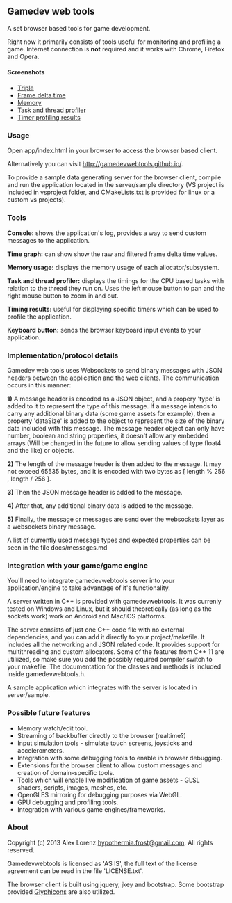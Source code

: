 Gamedev web tools
--------------------------

A set browser based tools for game development.

Right now it primarily consists of tools useful for monitoring and profiling a game.
Internet connection is **not** required and it works with Chrome, Firefox and Opera.

#### Screenshots

- [Triple]()
- [Frame delta time](http://i.imgur.com/EoOCO8C.png)
- [Memory](http://i.imgur.com/X9dLpDd.png)
- [Task and thread profiler](http://i.imgur.com/fJnmGAD.png)
- [Timer profiling results](http://i.imgur.com/9g85e60.png)

### Usage

Open app/index.html in your browser to access the browser based client.

Alternatively you can visit http://gamedevwebtools.github.io/.

To provide a sample data generating server for the browser client, compile and run the  application located in the server/sample directory (VS project is included in vsproject folder, and CMakeLists.txt is provided for linux or a custom vs projects).

### Tools

**Console:** shows the application's log, provides a way to send custom messages to the application.

**Time graph:** can show show the raw and filtered frame delta time values.

**Memory usage:** displays the memory usage of each allocator/subsystem.

**Task and thread profiler:** displays the timings for the CPU based tasks with relation to the thread they run on. Uses the left mouse button to pan and the right mouse button to zoom in and out.

**Timing results:** useful for displaying specific timers which can be used to profile the application.

**Keyboard button:** sends the browser keyboard input events to your application.

### Implementation/protocol details

Gamedev web tools uses Websockets to send binary messages with JSON headers between the application and the web clients. The communication occurs in this manner:

**1)** A message header is encoded as a JSON object, and a propery 'type' is added to it to represent the type of this message. If a message intends to carry any additional binary data (some game assets for example), then a property 'dataSize' is added to the object to represent the size of the binary data included with this message. The message header object can only have number, boolean and string properties, it doesn't allow any embedded arrays (Will be changed in the future to allow sending values of type float4 and the like) or objects.

**2)** The length of the message header is then added to the message. It may not exceed 65535 bytes, and it is encoded with two bytes as [ length % 256 , length / 256 ].

**3)** Then the JSON message header is added to the message.

**4)** After that, any additional binary data is added to the message.

**5)** Finally, the message or messages are send over the websockets layer as a websockets binary message.

A list of currently used message types and expected properties can be seen in the file docs/messages.md

### Integration with your game/game engine

You'll need to integrate gamedevwebtools server into your application/engine to take advantage of it's functionality.

A server written in C++ is provided with gamedevwebtools. It was currenly tested on Windows and Linux, but it should theoretically (as long as the sockets work) work on Android and Mac/iOS platforms.

The server consists of just one C++ code file with no external dependencies, and you can add it directly to your project/makefile. 
It includes all the networking and JSON related code.
It provides support for multithreading and custom allocators.
Some of the features from C++ 11 are utiliized, so make sure you add the possibly required compiler switch to your makefile. The documentation for the classes and methods is included inside gamedevwebtools.h.

A sample application which integrates with the server is located in server/sample.

### Possible future features

* Memory watch/edit tool.
* Streaming of backbuffer directly to the browser (realtime?)
* Input simulation tools - simulate touch screens, joysticks and accelerometers.
* Integration with some debugging tools to enable in browser debugging.
* Extensions for the browser client to allow custom messages and creation of domain-specific tools.
* Tools which will enable live modification of game assets - GLSL shaders, scripts, images, meshes, etc.
* OpenGLES mirroring for debugging purposes via WebGL.
* GPU debugging and profiling tools.
* Integration with various game engines/frameworks.

### About

Copyright (c) 2013 Alex Lorenz <hypothermia.frost@gmail.com>. All rights reserved.
 
Gamedevwebtools is licensed as 'AS IS', the full text of the license agreement can be read in the file 'LICENSE.txt'.

The browser client is built using jquery, jkey and bootstrap. Some bootstrap provided [Glyphicons](http://glyphicons.com) are also utilized.
